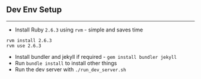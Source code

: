 ## Dev Env Setup
---
* Install Ruby `2.6.3` using `rvm` - simple and saves time

```
rvm install 2.6.3
rvm use 2.6.3
```

* Install bundler and jekyll if required - `gem install bundler jekyll`
* Run `bundle install` to install other things
* Run the dev server with `./run_dev_server.sh`
